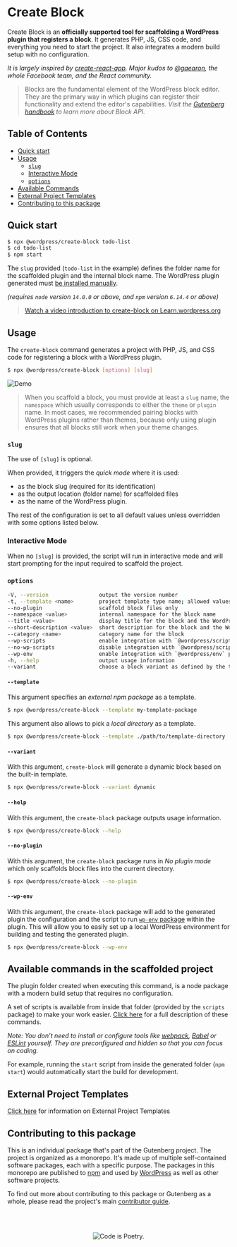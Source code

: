 # Create Block

Create Block is an **officially supported tool for scaffolding a WordPress plugin that registers a block**. It generates PHP, JS, CSS code, and everything you need to start the project. It also integrates a modern build setup with no configuration.

_It is largely inspired by [create-react-app](https://create-react-app.dev/docs/getting-started). Major kudos to [@gaearon](https://github.com/gaearon), the whole Facebook team, and the React community._

> Blocks are the fundamental element of the WordPress block editor. They are the primary way in which plugins can register their functionality and extend the editor's capabilities. _Visit the [Gutenberg handbook](https://developer.wordpress.org/block-editor/developers/block-api/block-registration/) to learn more about Block API._

## Table of Contents 

- [Quick start](#quick-start)
- [Usage](#usage)
    - [`slug`](#slug)
    - [Interactive Mode](#interactive-mode)
    - [`options`](#options)
- [Available Commands](#available-commands)
- [External Project Templates](#external-project-templates)
- [Contributing to this package](#contributing-to-this-package)


## Quick start

```bash
$ npx @wordpress/create-block todo-list
$ cd todo-list
$ npm start
```

The `slug` provided (`todo-list` in the example) defines the folder name for the scaffolded plugin and the internal block name. The WordPress plugin generated must [be installed manually](https://wordpress.org/support/article/managing-plugins/#manual-plugin-installation).


_(requires `node` version `14.0.0` or above, and `npm` version `6.14.4` or above)_


> [Watch a video introduction to create-block on Learn.wordpress.org](https://learn.wordpress.org/tutorial/using-the-create-block-tool/)

## Usage

The `create-block` command generates a project with PHP, JS, and CSS code for registering a block with a WordPress plugin.

```bash
$ npx @wordpress/create-block [options] [slug]
```

![Demo](https://user-images.githubusercontent.com/699132/103872910-4de15f00-50cf-11eb-8c74-67ca91a8c1a4.gif)

> When you scaffold a block, you must provide at least a `slug` name, the `namespace` which usually corresponds to either the `theme` or `plugin` name. In most cases, we recommended pairing blocks with WordPress plugins rather than themes, because only using plugin ensures that all blocks still work when your theme changes.


### `slug`

The use of `[slug]` is optional. 

When provided, it triggers the _quick mode_ where it is used:
- as the block slug (required for its identification)
- as the output location (folder name) for scaffolded files
- as the name of the WordPress plugin. 

The rest of the configuration is set to all default values unless overridden with some options listed below.

### Interactive Mode

When no `[slug]` is provided, the script will run in interactive mode and will start prompting for the input required to scaffold the project.


### `options`


```bash
-V, --version                output the version number
-t, --template <name>        project template type name; allowed values: "static" (default), "es5", the name of an external npm package, or the path to a local directory
--no-plugin                  scaffold block files only
--namespace <value>          internal namespace for the block name
--title <value>              display title for the block and the WordPress plugin
--short-description <value>  short description for the block and the WordPress plugin
--category <name>            category name for the block
--wp-scripts                 enable integration with `@wordpress/scripts` package
--no-wp-scripts              disable integration with `@wordpress/scripts` package
--wp-env                     enable integration with `@wordpress/env` package
-h, --help                   output usage information
--variant                    choose a block variant as defined by the template
```

#### `--template`

This argument specifies an _external npm package_ as a template.

```bash
$ npx @wordpress/create-block --template my-template-package
```

This argument also allows to pick a _local directory_ as a template.

```bash
$ npx @wordpress/create-block --template ./path/to/template-directory
```

#### `--variant`

With this argument, `create-block` will generate a dynamic block based on the built-in template.

```bash
$ npx @wordpress/create-block --variant dynamic
```

#### `--help`

With this argument, the `create-block` package outputs usage information.

```bash
$ npx @wordpress/create-block --help
```

#### `--no-plugin`

With this argument, the `create-block` package runs in _No plugin mode_ which only scaffolds block files into the current directory.

```bash
$ npx @wordpress/create-block --no-plugin
```
#### `--wp-env`

With this argument, the `create-block` package will add to the generated plugin the configuration and the script to run [`wp-env` package](https://developer.wordpress.org/block-editor/reference-guides/packages/packages-env/) within the plugin. This will allow you to easily set up a local WordPress environment for building and testing the generated plugin. 

```bash
$ npx @wordpress/create-block --wp-env
```

## Available commands in the scaffolded project

The plugin folder created when executing this command, is a node package with a modern build setup that requires no configuration. 

A set of scripts is available from inside that folder (provided by the `scripts` package) to make your work easier. [Click here](https://github.com/WordPress/gutenberg/tree/HEAD/packages/scripts#available-scripts) for a full description of these commands. 

_Note: You don’t need to install or configure tools like [webpack](https://webpack.js.org), [Babel](https://babeljs.io) or [ESLint](https://eslint.org) yourself. They are preconfigured and hidden so that you can focus on coding._

For example, running the `start` script from inside the generated folder (`npm start`) would automatically start the build for development.

## External Project Templates

[Click here](https://github.com/WordPress/gutenberg/tree/HEAD/packages/create-block/docs/external-template.md) for information on External Project Templates

## Contributing to this package

This is an individual package that's part of the Gutenberg project. The project is organized as a monorepo. It's made up of multiple self-contained software packages, each with a specific purpose. The packages in this monorepo are published to [npm](https://www.npmjs.com/) and used by [WordPress](https://make.wordpress.org/core/) as well as other software projects.

To find out more about contributing to this package or Gutenberg as a whole, please read the project's main [contributor guide](https://github.com/WordPress/gutenberg/tree/HEAD/CONTRIBUTING.md).

<br /><br /><p align="center"><img src="https://s.w.org/style/images/codeispoetry.png?1" alt="Code is Poetry." /></p>
